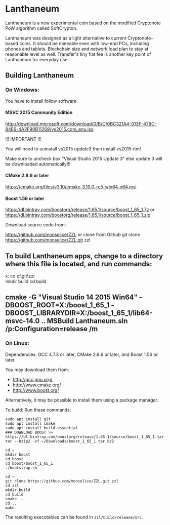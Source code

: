 # Lanthaneum

Lanthaneum is a new experimental coin based on the modified Cryptonote PoW algorithm called SoftCrypton.

Lanthaneum was designed as a light alternative to current Cryptonote-based coins.
It should be mineable even with low-end PCs, including phones and tablets.
Blockchain size and network load plan to stay at reasonable level as well.
Transfer's tiny flat fee is another key point of Lanthaneum for everyday use.

## Building Lanthaneum

### On Windows:

You have to install follow software:

#### MSVC 2015 Community Edition 
http://download.microsoft.com/download/0/B/C/0BC321A4-013F-479C-84E6-4A2F90B11269/vs2015.com_enu.iso

!!! IMPORTANT !!!

You will need to uninstall vs2015 update3 then install vs2015 rtm!

Make sure to uncheck box "Visual Studio 2015 Update 3" else update 3 will be downloaded automatically!!!

#### CMake 2.8.6 or later

https://cmake.org/files/v3.10/cmake-3.10.0-rc5-win64-x64.msi

#### Boost 1.56 or later

https://dl.bintray.com/boostorg/release/1.65.1/source/boost_1_65_1.7z
or
https://dl.bintray.com/boostorg/release/1.65.1/source/boost_1_65_1.zip

Download source code from:

https://github.com/monselice/ZZL
or clone from Github
git clone https://github.com/monselice/ZZL.git zzl

To build Lanthaneum apps, change to a directory where this file is located, and run commands:
------------
x:
cd x:\git\zzl\
mkdir build
cd build

cmake -G "Visual Studio 14 2015 Win64" -DBOOST_ROOT=X:/boost_1_65_1 -DBOOST_LIBRARYDIR=X:/boost_1_65_1/lib64-msvc-14.0 ..
MSBuild Lanthaneum.sln /p:Configuration=release /m
------------

### On Linux:

Dependencies: GCC 4.7.3 or later, CMake 2.8.6 or later, and Boost 1.56 or later.

You may download them from:

- http://gcc.gnu.org/
- http://www.cmake.org/
- http://www.boost.org/

Alternatively, it may be possible to install them using a package manager.

To build:
Run these commands:

```
sudo apt install git
sudo apt install cmake
sudo apt install build-essential
### DOWNLOAD BOOST >> https://dl.bintray.com/boostorg/release/1.65.1/source/boost_1_65_1.tar.bz2
tar --bzip2 -xf ~/Downloads/boost_1_65_1.tar.bz2

cd ~
mkdir boost
cd boost
cd boost/boost_1_65_1
./bootstrap.sh

cd ~
git clone https://github.com/monselice/ZZL.git zzl
cd zzl
mkdir build
cd build
cmake ..
cd ..
make
```

The resulting executables can be found in `zzl/build/release/src`.


